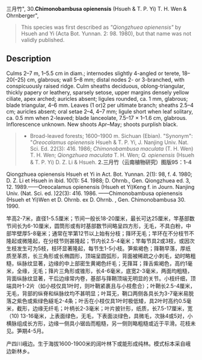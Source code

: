 三月竹",
30.**Chimonobambusa opienensis** (Hsueh & T. P. Yi) T. H. Wen & Ohrnberger",

> This species was first described as *\"Qiongzhuea opienensis\"* by Hsueh and Yi (Acta Bot. Yunnan. 2: 98. 1980), but that name was not validly published.

## Description
Culms 2–7 m, 1–5.5 cm in diam.; internodes slightly 4-angled or terete, 18–20(–25) cm, glabrous; wall 5–8 mm; distal nodes 2- or 3-branched, with conspicuously raised ridge. Culm sheaths deciduous, oblong-triangular, thickly papery or leathery, sparsely setose, upper margins densely yellow ciliate, apex arched; auricles absent; ligules rounded, ca. 1 mm, glabrous; blade triangular, 4–6 mm. Leaves (1 or)2 per ultimate branch; sheaths 2.5–4 cm; auricles absent; oral setae 2–4, 4–7 mm; ligule short when leaf solitary, ca. 0.5 mm when 2-leaved; blade lanceolate, 7.5–17 × 1–1.6 cm, glabrous. Inflorescence unknown. New shoots Apr–May; shoots purplish black.

> * Broad-leaved forests; 1600–1900 m. Sichuan (Ebian).
  "Synonym": "*Oreocalamus opienensis* Hsueh &amp; T. P. Yi, J. Nanjing Univ. Nat. Sci. Ed. 22(3): 416. 1986; *Chimonobambusa maculata* (T. H. Wen) T. H. Wen; *Qiongzhuea maculata* T. H. Wen; *Q. opienensis* (Hsueh &amp; T. P. Yi) D. Z. Li &amp; Hsueh.
**2.三月竹（云南植物研究）图版95：1-4**

Qiongzhuea opienensis Hsueh et Yi in Act. Bot. Yunnan. 2(1): 98, f. 4. 1980; D. Z. Li et Hsueh in ibid. 10(1): 54. 1988; D. Ohrnb., Gen. Qiongzhuea ed. 3, 12. 1989.——Oreocalamus opienensis (Hsueh et Yi)Keng f. in Journ. Nanjing Univ. (Nat. Sci. ed. )22(3): 416. 1986. ——Chimonobambusa opienensis (Hsueh et Yi)Wen et D. Ohrnb. ex D. Ohrnb. , Gen. Chimonobambusa 30. 1990.

竿高2-7米，直径1-5.5厘米；节间一般长18-20厘米，最长可达25厘米，竿基部数节间长为6-10厘米，圆筒形或有时基部数节间略呈四方形，无毛，不具白粉，中部竿壁厚5-8毫米；通常在竿第12节以上始有分枝；箨环无毛；竿环在不分枝节不隆起或微隆起，在分枝节则甚隆起；节内长2.5-4毫米；竿每节具2或3枝，或因次生枝发生可为5枝，枝环显著隆起，每节生1-5小枝。笋紫褐色；箨鞘早落，厚纸质至革质，长三角形或长椭圆形，顶端呈圆弧形，背面被稀疏之小刺毛，幼时略粗糙，纵脉纹显著，边缘的中上部密生黄褐色纤毛；无箨耳；箨舌紫褐色，高约1毫米，全缘，无毛；箨片三角形或锥形，长4-6毫米，底宽2-3毫米，两面均粗糙，背面纵脉纹显著，干后边缘常内卷，基部与箨鞘顶端无明显的关节。小枝纤细，顶端具叶1-2片（如小枝仅具1叶时，则叶鞘紧裹且与小枝愈合）；叶鞘长2.5-4厘米，无毛，背部的纵脊和纵脉纹均不甚明显；叶耳无，鞘口两侧各具长为3-7毫米易脱落之紫色或紫绿色繸毛2-4条；叶舌在小枝仅具1叶时极低矮，具2叶时高约0.5毫米，截形，边缘无纤毛；叶柄长2-3毫米；叶片披针形，纸质，长7.5-17厘米，宽（10) 13-16毫米，上表面绿色，无毛，下表面淡绿色，具微毛，次脉4或5对，小横脉组成长方形，边缘一侧具小锯齿而粗糙，另一侧则略粗糙或近于平滑。花枝未见。笋期4-5月。

产四川峨边。生于海拔1600-1900米的阔叶林下或能形成纯林。模式标本采自峨边新林乡。
